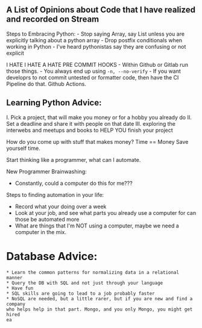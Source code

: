 ## A List of Opinions about Code that I have realized and recorded on Stream


Steps to Embracing Python:
	- Stop saying Array, say List
		unless you are explicitly talking about a python array
	- Drop postfix conditionals when working in Python
		- I've heard pythonistas say they are confusing or not explicit


I HATE I HATE A HATE PRE COMMIT HOOKS
	- Within Github or Gitlab run those things.
	- You always end up using `-n, --no-verify`
	- If you want developrs to not commit
    untested or formatter code, then have the CI Pipeline
    do that. Github Actions.



Learning Python Advice:
---
I. Pick a project, that will make you money or for a hobby you already do
II. Set a deadline and share it with people on that date
III. exploring the interwebs and meetups and books to HELP YOU finish your project


How do you come up with stuff that makes money?
  Time == Money
  Save yourself time.

Start thinking like a programmer, what can I automate.

New Programmer Brainwashing:
  * Constantly, could a computer do this for me???



Steps to finding automation in your life:
  * Record what your doing over a week
  * Look at your job, and see what parts you already use a computer for
    can those be automated more
  * What are things that I'm NOT using a computer, maybe we need a computer
    in the mix.




Database Advice:
================
	* Learn the common patterns for normalizing data in a relational manner
	* Query the DB with SQL and not just through your language
	* Have fun
	* SQL skills are going to lead to a job probably faster
	* NoSQL are needed, but a little rarer, but if you are new and find a company
    who helps help in that part. Mongo, and you only Mongo, you might get hired
    ea


